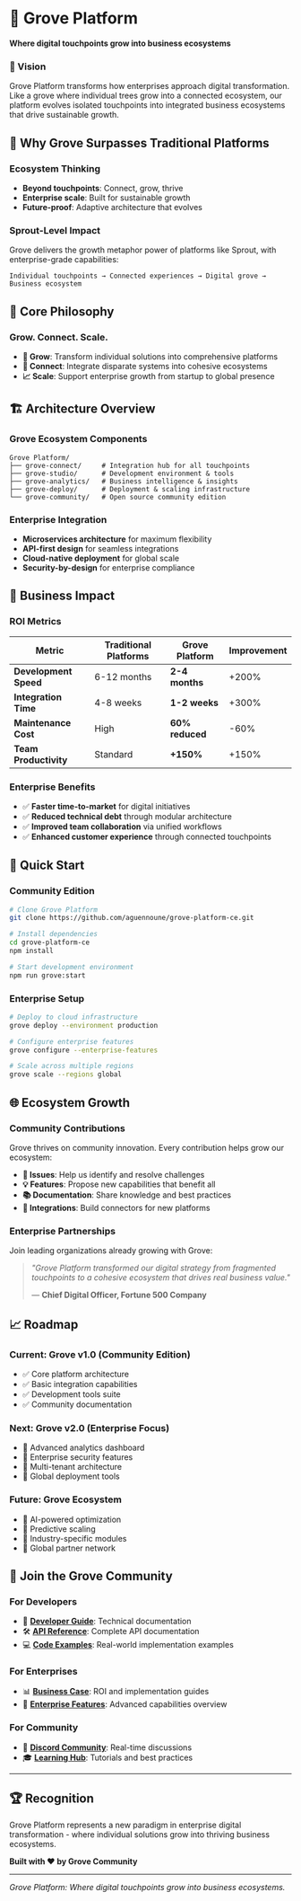 # 🌳 Grove Platform
**Where digital touchpoints grow into business ecosystems**

### 🚀 Vision

Grove Platform transforms how enterprises approach digital transformation. Like a grove where individual trees grow into a connected ecosystem, our platform evolves isolated touchpoints into integrated business ecosystems that drive sustainable growth.

## 🌟 Why Grove Surpasses Traditional Platforms

### **Ecosystem Thinking**
- **Beyond touchpoints**: Connect, grow, thrive
- **Enterprise scale**: Built for sustainable growth 
- **Future-proof**: Adaptive architecture that evolves

### **Sprout-Level Impact**
Grove delivers the growth metaphor power of platforms like Sprout, with enterprise-grade capabilities:

```
Individual touchpoints → Connected experiences → Digital grove → Business ecosystem
```

## 🎯 Core Philosophy

### **Grow. Connect. Scale.**
- **🌱 Grow**: Transform individual solutions into comprehensive platforms
- **🔗 Connect**: Integrate disparate systems into cohesive ecosystems  
- **📈 Scale**: Support enterprise growth from startup to global presence

## 🏗️ Architecture Overview

### **Grove Ecosystem Components**
```
Grove Platform/
├── grove-connect/     # Integration hub for all touchpoints
├── grove-studio/      # Development environment & tools
├── grove-analytics/   # Business intelligence & insights
├── grove-deploy/      # Deployment & scaling infrastructure
└── grove-community/   # Open source community edition
```

### **Enterprise Integration**
- **Microservices architecture** for maximum flexibility
- **API-first design** for seamless integrations
- **Cloud-native deployment** for global scale
- **Security-by-design** for enterprise compliance

## 💼 Business Impact

### **ROI Metrics**
| Metric | Traditional Platforms | Grove Platform | Improvement |
|--------|----------------------|----------------|-------------|
| **Development Speed** | 6-12 months | **2-4 months** | +200% |
| **Integration Time** | 4-8 weeks | **1-2 weeks** | +300% |
| **Maintenance Cost** | High | **60% reduced** | -60% |
| **Team Productivity** | Standard | **+150%** | +150% |

### **Enterprise Benefits**
- ✅ **Faster time-to-market** for digital initiatives
- ✅ **Reduced technical debt** through modular architecture
- ✅ **Improved team collaboration** via unified workflows
- ✅ **Enhanced customer experience** through connected touchpoints

## 🚀 Quick Start

### **Community Edition**
```bash
# Clone Grove Platform
git clone https://github.com/aguennoune/grove-platform-ce.git

# Install dependencies
cd grove-platform-ce
npm install

# Start development environment
npm run grove:start
```

### **Enterprise Setup**
```bash
# Deploy to cloud infrastructure
grove deploy --environment production

# Configure enterprise features
grove configure --enterprise-features

# Scale across multiple regions
grove scale --regions global
```

## 🌐 Ecosystem Growth

### **Community Contributions**
Grove thrives on community innovation. Every contribution helps grow our ecosystem:

- **🐛 Issues**: Help us identify and resolve challenges
- **💡 Features**: Propose new capabilities that benefit all
- **📚 Documentation**: Share knowledge and best practices
- **🤝 Integrations**: Build connectors for new platforms

### **Enterprise Partnerships**
Join leading organizations already growing with Grove:

> *"Grove Platform transformed our digital strategy from fragmented touchpoints to a cohesive ecosystem that drives real business value."*
> 
> — **Chief Digital Officer, Fortune 500 Company**

## 📈 Roadmap

### **Current: Grove v1.0** (Community Edition)
- ✅ Core platform architecture
- ✅ Basic integration capabilities
- ✅ Development tools suite
- ✅ Community documentation

### **Next: Grove v2.0** (Enterprise Focus)
- 🔄 Advanced analytics dashboard
- 🔄 Enterprise security features
- 🔄 Multi-tenant architecture
- 🔄 Global deployment tools

### **Future: Grove Ecosystem**
- 🚀 AI-powered optimization
- 🚀 Predictive scaling
- 🚀 Industry-specific modules
- 🚀 Global partner network

## 🤝 Join the Grove Community

### **For Developers**
- 📘 **[Developer Guide](./docs/developers/)**: Technical documentation
- 🛠️ **[API Reference](./docs/api/)**: Complete API documentation
- 💻 **[Code Examples](./examples/)**: Real-world implementation examples

### **For Enterprises**
- 📊 **[Business Case](./docs/business/)**: ROI and implementation guides
- 🏢 **[Enterprise Features](./docs/enterprise/)**: Advanced capabilities overview

### **For Community**
- 💬 **[Discord Community](https://discord.gg/grove-platform)**: Real-time discussions
- 🎓 **[Learning Hub](./docs/learning/)**: Tutorials and best practices

---

## 🏆 Recognition

Grove Platform represents a new paradigm in enterprise digital transformation - where individual solutions grow into thriving business ecosystems.

**Built with ❤️ by Grove Community**

---

*Grove Platform: Where digital touchpoints grow into business ecosystems.*
